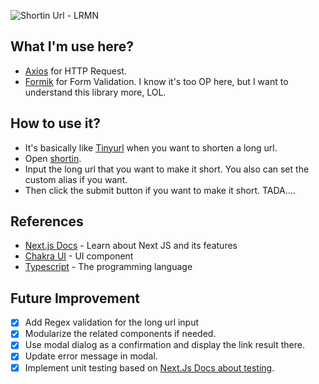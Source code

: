 ![Shortin Url - LRMN](https://cdn.discordapp.com/attachments/1091192083852828744/1108785976458879098/Screenshot_2023-05-18_at_22-59-15_L_RMN_Shortin_Personalized_Link_Shortener.png)

## What I'm use here?

- [Axios](https://axios-http.com/) for HTTP Request.
- [Formik](https://formik.org/) for Form Validation. I know it's too OP here, but I want to understand this library more, LOL.

## How to use it?

- It's basically like [Tinyurl](https://tinyurl.com) when you want to shorten a long url.
- Open [shortin](https://shortin.is-a.fun/).
- Input the long url that you want to make it short. You also can set the custom alias if you want.
- Then click the submit button if you want to make it short. TADA....

## References

- [Next.js Docs](https://nextjs.org/docs/getting-started) - Learn about Next JS and its features
- [Chakra UI](https://chakra-ui.com/) - UI component
- [Typescript](https://www.typescriptlang.org/) - The programming language

## Future Improvement

- [X] Add Regex validation for the long url input
- [X] Modularize the related components if needed.
- [X] Use modal dialog as a confirmation and display the link result there.
- [X] Update error message in modal.
- [X] Implement unit testing based on [Next.Js Docs about testing](https://nextjs.org/docs/testing).
